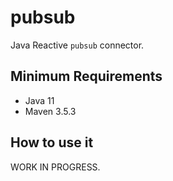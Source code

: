 # pubsub

Java Reactive `pubsub` connector.

## Minimum Requirements

-   Java 11
-   Maven 3.5.3


## How to use it

WORK IN PROGRESS.

